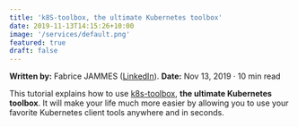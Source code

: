 ```yaml
---
title: 'k8S-toolbox, the ultimate Kubernetes toolbox'
date: 2019-11-13T14:15:26+10:00
image: '/services/default.png'
featured: true
draft: false
---
```


**Written by:** Fabrice JAMMES ([LinkedIn](https://www.linkedin.com/in/fabrice-jammes-5b29b042/)). 
**Date:** Nov 13, 2019 · 10 min read

This tutorial explains how to use [k8s-toolbox](https://github.com/k8s-school/k8s-toolbox), **the ultimate Kubernetes toolbox**. It will make your life much more easier by allowing you to use your favorite Kubernetes client tools anywhere and in seconds.
